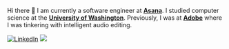 <!--
**alicezhang030/alicezhang030** is a ✨ _special_ ✨ repository because its `README.md` (this file) appears on your GitHub profile.

Here are some ideas to get you started:

- 🔭 I’m currently working on ...
- 🌱 I’m currently learning ...
- 👯 I’m looking to collaborate on ...
- 🤔 I’m looking for help with ...
- 💬 Ask me about ...
- 📫 How to reach me: ...
- 😄 Pronouns: ...
- ⚡ Fun fact: ...
-->

<p>Hi there 👋 I am currently a software engineer at <strong><a href="https://asana.com/">Asana</a></strong>. I studied computer science at the <strong><a href="https://www.cs.washington.edu/">University of Washington</a></strong>. Previously, I was at <strong><a href="https://adobe.com/">Adobe</a></strong> where I was tinkering with intelligent audio editing.

<p>
  <a href="https://www.linkedin.com/in/jinyang-zhang/" target="_blank">
    <img alt="LinkedIn" src="https://img.shields.io/badge/LinkedIn-282C34?&style=for-the-badge&logo=linkedin&logoColor=white" /></a>
  <a href="mailto:jinyangzhangcontact@gmail.com">
    <img src="https://img.shields.io/badge/Gmail-D14836?style=for-the-badge&logo=gmail&logoColor=white">
  </a>
</p>
